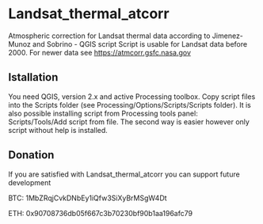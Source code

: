 # Landsat_thermal_atcorr
Atmospheric correction for Landsat thermal data according to Jimenez-Munoz and Sobrino - QGIS script
Script is usable for Landsat data before 2000. For newer data see https://atmcorr.gsfc.nasa.gov 

## Istallation

You need QGIS, version 2.x and active Processing toolbox. Copy script files into the Scripts folder (see Processing/Options/Scripts/Scripts folder). It is also possible installing script from Processing tools panel: Scripts/Tools/Add script from file. The second way is easier however only script without help is installed.

## Donation
If you are satisfied with Landsat_thermal_atcorr you can support future development

BTC: 1MbZRqjCvkDNbEy1iQfw3SiXyBrMSgW4Dt

ETH: 0x90708736db05f667c3b70230bf90b1aa196afc79
